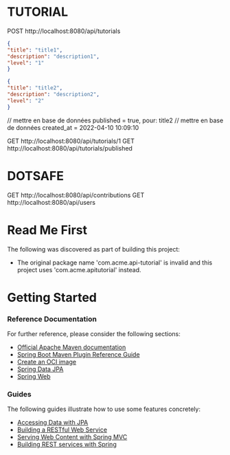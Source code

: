 # TUTORIAL

POST http://localhost:8080/api/tutorials
```json
{
"title": "title1",
"description": "description1",
"level": "1"  
}
```

```json
{
"title": "title2",
"description": "description2",
"level": "2"
}
```

// mettre en base de données published = true, pour: title2
// mettre en base de données created_at = 2022-04-10 10:09:10

GET http://localhost:8080/api/tutorials/1
GET http://localhost:8080/api/tutorials/published

# DOTSAFE

GET http://localhost:8080/api/contributions
GET http://localhost:8080/api/users


# Read Me First
The following was discovered as part of building this project:

* The original package name 'com.acme.api-tutorial' is invalid and this project uses 'com.acme.apitutorial' instead.

# Getting Started

### Reference Documentation
For further reference, please consider the following sections:

* [Official Apache Maven documentation](https://maven.apache.org/guides/index.html)
* [Spring Boot Maven Plugin Reference Guide](https://docs.spring.io/spring-boot/docs/2.6.7/maven-plugin/reference/html/)
* [Create an OCI image](https://docs.spring.io/spring-boot/docs/2.6.7/maven-plugin/reference/html/#build-image)
* [Spring Data JPA](https://docs.spring.io/spring-boot/docs/2.6.7/reference/htmlsingle/#boot-features-jpa-and-spring-data)
* [Spring Web](https://docs.spring.io/spring-boot/docs/2.6.7/reference/htmlsingle/#boot-features-developing-web-applications)

### Guides
The following guides illustrate how to use some features concretely:

* [Accessing Data with JPA](https://spring.io/guides/gs/accessing-data-jpa/)
* [Building a RESTful Web Service](https://spring.io/guides/gs/rest-service/)
* [Serving Web Content with Spring MVC](https://spring.io/guides/gs/serving-web-content/)
* [Building REST services with Spring](https://spring.io/guides/tutorials/bookmarks/)



